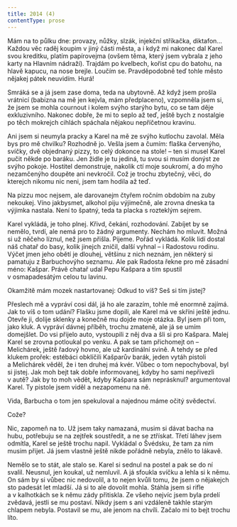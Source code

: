 ```yaml
---
title: 2014 (4)
contentType: prose
---
```


<section>

Mám na to půlku dne: provazy, nůžky, slzák, injekční stříkačka, diktafon… Každou věc raděj koupim v jiný části města, a i když mi nakonec dal Karel svou kreditku, platím papírovejma (ovšem těma, který jsem vybrala z jeho karty na Hlavním nádraží). Trajdám po kvelbech, kořist cpu do batohu, na hlavě kapucu, na nose brejle. Loučím se. Pravděpodobně teď tohle město nějakej pátek neuvidím. Hurá!

Smráká se a já jsem zase doma, teda na ubytovně. Až když jsem prošla vrátnicí (babizna na mě jen kejvla, mám předplaceno), vzpomněla jsem si, že jsem se mohla cournout i kolem svýho starýho bytu, co se tam děje exkluzivního. Nakonec dobře, že mi to seplo až teď, ještě bych z nostalgie po těch mokrejch cihlách spáchala nějakou nepříčetnou kravinu.

Ani jsem si neumyla pracky a Karel na mě ze svýho kutlochu zavolal. Měla bys pro mě chvilku? Rozhodně jo. Vešla jsem a čumím: flaška červenýho, svíčky, dvě objednaný pizzy, to celý dokonce na stole! – ten si musel Karel pučit někde po baráku. Jen židle je tu jediná, tu svou si musím donýst ze svýho pokoje. Hostitel demonstruje, nakolik ctí moje soukromí, a do mýho nezamčenýho doupěte ani nevkročil. Což je trochu zbytečný, věci, do kterejch nikomu nic neni, jsem tam hodila až teď.

Na pizzu moc nejsem, ale darovanejm čtyřem ročním obdobím na zuby nekoukej. Víno jakbysmet, alkohol piju výjimečně, ale zrovna dneska ta výjimka nastala. Není to špatný, teda ta placka s rozteklým sejrem.

Karel vykládá, je toho plnej. Křivd, čekání, rozhodování. Zabíjet by se nemělo, tvrdí, ale nemá pro to žádný argumenty. Nechám ho mluvit. Možná si už něčeho líznul, než jsem přišla. Pijeme. Pořád vykládá. Kolik lidí dostal náš chatař do basy, kolik jinejch zničil, další vyhnal – i Radostovu rodinu. Výčet jmen jeho obětí je dlouhej, většinu z nich neznám, jen některý si pamatuju z Barbuchovýho seznamu. Ale pak Radosta řekne pro mě zásadní méno: Kašpar. Právě chatař udal Pepu Kašpara a tím spustil v osmapadesátým celou tu lavinu.

Okamžitě mám mozek nastartovanej: Odkud to víš? Seš si tím jistej?

Přeslech mě a vypráví cosi dál, já ho ale zarazím, tohle mě enormně zajímá. Jak to víš o tom udání? Flašku jsme dopili, ale Karel má ve skříni ještě jednu. Otevře ji, dolije sklenky a konečně mu dojde moje otázka. Byl jsem při tom, jako kluk. A vypráví dávnej příběh, trochu zmateně, ale já se umím domejšlet. Do vsi přijelo auto, vystoupili z něj dva a šli si pro Kašpara. Malej Karel se zrovna potloukal po venku. A pak se tam přichomejt on – Melichárek, ještě řadový hovno, ale už kardinální svině. A tehdy se před klukem prořek: estébáci obklíčili Kašparův barák, jeden vytáh pistoli a Melichárek věděl, že i ten druhej má kvér. Vůbec o tom nepochyboval, byl si jistej. Jak moh bejt tak dobře informovanej, kdyby ho sami nepřivezli v autě? Jak by to moh vědět, kdyby Kašpara sám neprásknul? argumentoval Karel. Ty pistole jsem viděl a nezapomenu na ně.

Vida, Barbucha o tom jen spekuloval a najednou máme očitý svědectví.

Cože?

Nic, zapomeň na to. Už jsem taky namazaná, musim si dávat bacha na hubu, potřebuju se na zejtřek soustředit, a ne se ztřískat. Třetí láhev jsem odmítla, Karel se ještě trochu napil. Vykládal o Švédsku, že tam za nim musim přijet. Já jsem vlastně ještě nikde pořádně nebyla, znělo to lákavě.

Nemělo se to stát, ale stalo se. Karel si sednul na postel a pak se do ní svalil. Neusnul, jen koukal, už nemluvil. A já sfoukla svíčku a lehla si k němu. On sám by si vůbec nic nedovolil, a to nejen kvůli tomu, že jsem o nějakejch sto padesát let mladší. Já si to ale dovolit mohla. Stáhla jsem si rifle a v kalhotkách se k němu zády přitiskla. Ze všeho nejvíc jsem byla prdelí zvědavá, jestli se mu postaví. Nikdy jsem s ani vzdáleně takhle starým chlapem nebyla. Postavil se mu, ale jenom na chvíli. Začalo mi to bejt trochu líto.

</section>
